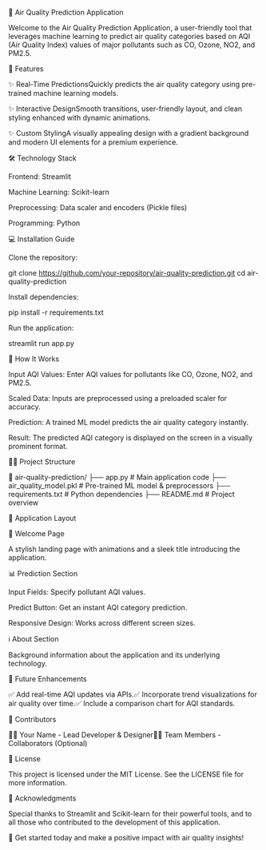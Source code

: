 🌟 Air Quality Prediction Application

Welcome to the Air Quality Prediction Application, a user-friendly tool that leverages machine learning to predict air quality categories based on AQI (Air Quality Index) values of major pollutants such as CO, Ozone, NO2, and PM2.5.

🚀 Features

✨ Real-Time PredictionsQuickly predicts the air quality category using pre-trained machine learning models.

✨ Interactive DesignSmooth transitions, user-friendly layout, and clean styling enhanced with dynamic animations.

✨ Custom StylingA visually appealing design with a gradient background and modern UI elements for a premium experience.

🛠️ Technology Stack

Frontend: Streamlit

Machine Learning: Scikit-learn

Preprocessing: Data scaler and encoders (Pickle files)

Programming: Python

💻 Installation Guide

Clone the repository:

git clone https://github.com/your-repository/air-quality-prediction.git
cd air-quality-prediction

Install dependencies:

pip install -r requirements.txt

Run the application:

streamlit run app.py

🧪 How It Works

Input AQI Values: Enter AQI values for pollutants like CO, Ozone, NO2, and PM2.5.

Scaled Data: Inputs are preprocessed using a preloaded scaler for accuracy.

Prediction: A trained ML model predicts the air quality category instantly.

Result: The predicted AQI category is displayed on the screen in a visually prominent format.

💂️‍♀️ Project Structure

📁 air-quality-prediction/
├── app.py                  # Main application code
├── air_quality_model.pkl   # Pre-trained ML model & preprocessors
├── requirements.txt        # Python dependencies
├── README.md               # Project overview

🌈 Application Layout

🌟 Welcome Page

A stylish landing page with animations and a sleek title introducing the application.

📊 Prediction Section

Input Fields: Specify pollutant AQI values.

Predict Button: Get an instant AQI category prediction.

Responsive Design: Works across different screen sizes.

ℹ️ About Section

Background information about the application and its underlying technology.

🚧 Future Enhancements

✅ Add real-time AQI updates via APIs.✅ Incorporate trend visualizations for air quality over time.✅ Include a comparison chart for AQI standards.

🤝 Contributors

👩‍💻 Your Name - Lead Developer & Designer👨‍💻 Team Members - Collaborators (Optional)

📜 License

This project is licensed under the MIT License. See the LICENSE file for more information.

🌟 Acknowledgments

Special thanks to Streamlit and Scikit-learn for their powerful tools, and to all those who contributed to the development of this application.

🚀 Get started today and make a positive impact with air quality insights!
